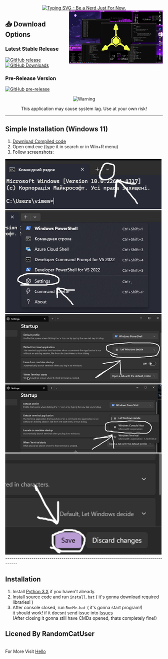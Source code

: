 <div align="center">
  <a href="https://git.io/typing-svg">
    <img src="https://readme-typing-svg.herokuapp.com?size=25&lines=No+Escape+With+Dilki+Virus." alt="Typing SVG - Be a Nerd Just For Now.">
  </a>
</div>


<img src="./assets/example.png" alt="example" width="300" align="right">



## 📥 Download Options

### Latest Stable Release
[![GitHub release](https://img.shields.io/github/v/release/RandomCatUser/DilkiVirus?style=for-the-badge&logo=github&color=blue)](https://github.com/RandomCatUser/DilkiVirus/releases/latest)
[![GitHub Downloads](https://img.shields.io/github/downloads/RandomCatUser/DilkiVirus/total?style=for-the-badge&logo=github&color=success)](https://github.com/RandomCatUser/DilkiVirus/releases)

### Pre-Release Version
[![GitHub pre-release](https://img.shields.io/github/v/release/RandomCatUser/DilkiVirus?include_prereleases&label=Pre-Release&style=for-the-badge&logo=github&color=orange)](https://github.com/RandomCatUser/DilkiVirus/releases)

<div align="center">
  <img src="https://img.shields.io/badge/⚠️_WARNING-red?style=flat-square" alt="Warning">
  <p>This application may cause system lag. Use at your own risk!</p>
</div>

--------------------------------------------------------------------------------
## Simple Installation (Windows 11)
1. [Download Compiled code](https://github.com/noxygalaxy/cyn-fake-virus/releases/download/v1.0.0/cyn-fake-virus.exe) <br>
2. Open cmd.exe (type it in search or in Win+R menu) <br>
3. Follow screenshots: <br>
<img src="./assets/step1.png" alt="step1" width="500"> 
<img src="./assets/step2.png" alt="step2"  width="500"> 
<img src="./assets/step3.png" alt="step3"  width="500"> 
<img src="./assets/step4.png" alt="step4"  width="500"> 
<img src="./assets/step5.png" alt="step5"  width="500"> 
------------------------------------------------------------------------------------

## Installation
1. Install [Python 3.X](https://www.python.org/) if you haven't already.
2. Install source code and run `install.bat` ( it's gonna download required libraries! )
3. After console closed, run `RunMe.bat` ( it's gonna start program!) <br>
   it should work! if it doesnt send issue into [Issues](https://github.com/) <br>
(After closing it gonna still have CMDs opened, thats completely fine!)

## Licened By RandomCatUser 
<br>For More Visit [Hello](https://randomcatuser.github.io/hello)</br>
